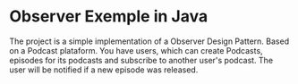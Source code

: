 # Observer Exemple in Java

The project is a simple implementation of a Observer Design Pattern. Based on
a Podcast plataform. You have users, which can create Podcasts, episodes for its podcasts and
subscribe to another user's podcast. The user will be notified if a new episode was released.